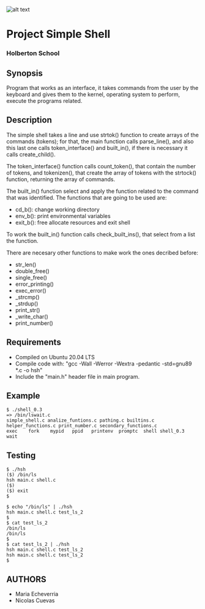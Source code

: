 ![alt text](https://github.com/nicolas1897/holbertonschool-simple_shell/blob/main/simple%20shell-general.drawio.png)

# Project Simple Shell
### Holberton School 

## Synopsis

Program that works as an interface, it takes commands from the user by the keyboard and gives them to the kernel, operating system to perform, execute the programs related. 

## Description

The simple shell takes a line and use strtok() function to create arrays of the commands (tokens); for that, the main function calls parse_line(), and also this last one calls token_interface() and built_in(), if there is necessary it calls create_child().

The token_interface() function calls count_token(), that contain the number of tokens, and tokenizen(), that create the array of tokens with the strtock() function, returning the array of commands.

The built_in() function select and apply the function related to the command that was identified. The functions that are going to be used are:

* cd_b(): change working directory
* env_b(): print environmental variables
* exit_b(): free allocate resources and exit shell

To work the built_in() function calls check_built_ins(), that select from a list the function.

There are necesary other functions to make work the ones decribed before:

* str_len()
* double_free()
* single_free()
* error_printing()
* exec_error()
* _strcmp()
* _strdup()
* print_str()
* _write_char()
* print_number()

## Requirements

* Compiled on Ubuntu 20.04 LTS
* Compile code with: "gcc -Wall -Werror -Wextra -pedantic -std=gnu89 *.c -o hsh"
* Include the "main.h" header file in main program.

## Example

```
$ ./shell_0.3
=> /bin/lswait.c
simple_shell.c analize_funtions.c pathing.c builtins.c helper_functions.c print_number.c secondary_functions.c 
exec    fork    mypid   ppid   printenv  promptc  shell shell_0.3  wait
```

## Testing

```
$ ./hsh
($) /bin/ls
hsh main.c shell.c
($)
($) exit
$
```

```
$ echo "/bin/ls" | ./hsh
hsh main.c shell.c test_ls_2
$
$ cat test_ls_2
/bin/ls
/bin/ls
$
$ cat test_ls_2 | ./hsh
hsh main.c shell.c test_ls_2
hsh main.c shell.c test_ls_2
$
```

## AUTHORS
* Maria Echeverria
* Nicolas Cuevas
